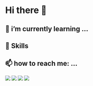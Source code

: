 


# Hi there 👋

## 🌱 i’m currently learning ...

## 🦾 Skills

## 📫 how to reach me: ...
<p align="left"><img src ="https://img.shields.io/badge/ckdwls6504@gmail.com-D14836?logo=gmail&style=flat-square&logoColor=white">
<a href="https://linkedin.com/in/changjin-ko-920058217"><img src ="https://img.shields.io/badge/CHANGJINKO-0A66C2?style=flat-square&logo=LinkedIn&logoColor=white"></a>
<a href="https://mechacuchangjin.tistory.com/"><img src ="https://img.shields.io/badge/Tistory-black?style=flat-square&logo=&logoColor=white"></a>
  <a href="https://www.facebook.com/profile.php?id=100015576004973"><img src="https://img.shields.io/badge/facebook-1877F2?style=flat-square&logo=facebook&logoColor=white"></a></p>
<!--
**ckdwlsrh/ckdwlsrh** is a ✨ _special_ ✨ repository because its `README.md` (this file) appears on your GitHub profile.

Here are some ideas to get you started:

- 🔭 I’m currently working on ...
- 🌱 I’m currently learning ...
- 👯 I’m looking to collaborate on ...
- 🤔 I’m looking for help with ...
- 💬 Ask me about ...
- 📫 How to reach me: ...
- 😄 Pronouns: ...
- ⚡ Fun fact: ...
-->
